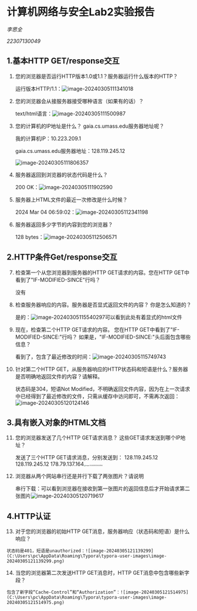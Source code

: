 #  计算机网络与安全Lab2实验报告

*李思全*

*22307130049*

## 1.**基本HTTP GET/response交互**

1. 您的浏览器是否运行HTTP版本1.0或1.1？服务器运行什么版本的HTTP？

   运行版本HTTP/1.1：![image-20240305111341018](C:\Users\pc\AppData\Roaming\Typora\typora-user-images\image-20240305111341018.png)

2. 您的浏览器会从接服务器接受哪种语言（如果有的话）？

   text/html语言：![image-20240305111500987](C:\Users\pc\AppData\Roaming\Typora\typora-user-images\image-20240305111500987.png)

3. 您的计算机的IP地址是什么？ gaia.cs.umass.edu服务器地址呢？

   我的计算机IP：10.223.209.1

   gaia.cs.umass.edu服务器地址：128.119.245.12

   ![image-20240305111806357](C:\Users\pc\AppData\Roaming\Typora\typora-user-images\image-20240305111806357.png)

4. 服务器返回到浏览器的状态代码是什么？

   200 OK：![image-20240305111902590](C:\Users\pc\AppData\Roaming\Typora\typora-user-images\image-20240305111902590.png)

5. 服务器上HTML文件的最近一次修改是什么时候？

   2024 Mar 04 06:59:02：![image-20240305112341198](C:\Users\pc\AppData\Roaming\Typora\typora-user-images\image-20240305112341198.png)

6. 服务器返回多少字节的内容到您的浏览器？

   128 bytes：![image-20240305112506571](C:\Users\pc\AppData\Roaming\Typora\typora-user-images\image-20240305112506571.png)

## 2.**HTTP条件Get/response交互**

7. 检查第一个从您浏览器到服务器的HTTP GET请求的内容。您在HTTP GET中看到了"IF-MODIFIED-SINCE"行吗？

   没有

8. 检查服务器响应的内容。服务器是否显式返回文件的内容？ 你是怎么知道的？

   是的：![image-20240305115540297](C:\Users\pc\AppData\Roaming\Typora\typora-user-images\image-20240305115540297.png)可以看到此处有着显式的html文件

9. 现在，检查第二个HTTP GET请求的内容。 您在HTTP GET中看到了"IF-MODIFIED-SINCE:"行吗？ 如果是，"IF-MODIFIED-SINCE:"头后面包含哪些信息？

   看到了，包含了最近修改的时间：![image-20240305115749743](C:\Users\pc\AppData\Roaming\Typora\typora-user-images\image-20240305115749743.png)

10. 针对第二个HTTP GET，从服务器响应的HTTP状态码和短语是什么？服务器是否明确地返回文件的内容？请解释。

    状态码是304，短语Not Modified，不明确返回文件内容，因为在上一次请求中已经得到了最近修改的文件，只需从缓存中访问即可，不需再次返回：![image-20240305120124146](C:\Users\pc\AppData\Roaming\Typora\typora-user-images\image-20240305120124146.png)

## **3.具有嵌入对象的HTML文档**

11. 您的浏览器发送了几个HTTP GET请求消息？ 这些GET请求发送到哪个IP地址？

    发送了三个HTTP GET请求消息，分别发送到： 128.119.245.12 128.119.245.12 178.79.137.164<img src="C:\Users\pc\AppData\Roaming\Typora\typora-user-images\image-20240305120434154.png" alt="image-20240305120434154" style="zoom:25%;" />

12. 浏览器从两个网站串行还是并行下载了两张图片？请说明

    串行下载：可以看到浏览器在接收到第一张图片的返回信息后才开始请求第二张图片![image-20240305120719617](C:\Users\pc\AppData\Roaming\Typora\typora-user-images\image-20240305120719617.png)

## **4.HTTP认证** 

13.  对于您的浏览器的初始HTTP GET消息，服务器响应（状态码和短语）是什么响应？

    状态码是401，短语是unauthorized：![image-20240305121139299](C:\Users\pc\AppData\Roaming\Typora\typora-user-images\image-20240305121139299.png)

14.  当您的浏览器第二次发送HTTP GET消息时，HTTP GET消息中包含哪些新字段？

    包含了新字段“Cache-Control”和“Authorization”：![image-20240305121514975](C:\Users\pc\AppData\Roaming\Typora\typora-user-images\image-20240305121514975.png)

    